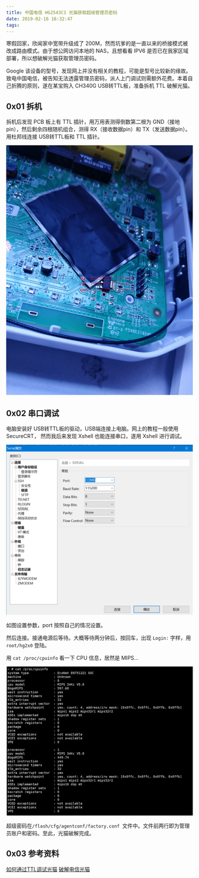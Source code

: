 ```yaml
---
title: 中国电信 HG2543C1 光猫获取超级管理员密码
date: 2019-02-16 16:32:47
tags:
---
```


寒假回家，欣闻家中宽带升级成了 200M，然而坑爹的是一直以来的桥接模式被改成路由模式。由于想公网访问本地的 NAS，且想看看 IPV6 是否已在我家区域部署，所以想破解光猫获取管理员密码。

Google 该设备的型号，发现网上并没有相关的教程，可能是型号比较新的缘故。致电中国电信，被告知无法透露管理员密码，派人上门调试则需额外花费。本着自己折腾的原则，遂在某宝购入 CH340G USB转TTL板，准备拆机 TTL 破解光猫。

<!-- more -->

## 0x01 拆机

拆机后发现 PCB 板上有 TTL 插针，用万用表测得倒数第二根为 GND（接地pin），然后剩余四根随机组合，测得 RX（接收数据pin）和 TX（发送数据pin）。用杜邦线连接 USB转TTL板和 TTL 插针。

![IMG_20190219_113847](fiber-modem-crack/IMG_20190219_113847.jpg)

## 0x02 串口调试

电脑安装好 USB转TTL板的驱动，USB端连接上电脑。网上的教程一般使用 SecureCRT， 然而我后来发现 Xshell 也能连接串口，遂用 Xshell 进行调试。

![1550548463370](fiber-modem-crack/1550548463370.png)

如图设置参数，port 按照自己的情况设置。

然后连接。接通电源后等待。大概等待两分钟后，按回车，出现 `Login:` 字样，用 `root/hg2x0` 登陆。

用 `cat /proc/cpuinfo` 看一下 CPU 信息，居然是 MIPS...

![1550306022384](fiber-modem-crack/1550306022384.png)

超级密码在`/flash/cfg/agentconf/factory.conf `文件中。文件前两行即为管理员账户和密码。至此，光猫破解完成。

## 0x03 参考资料

[如何通过TTL调试光猫](https://paper.seebug.org/506/#0x03)
[破解电信光猫](https://m2.zhugh.com:26800/po-jie-dian-xin-guang-mao/)